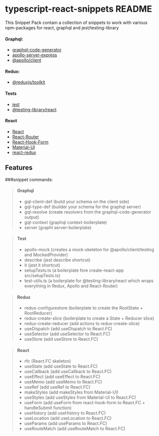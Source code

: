 # typescript-react-snippets README

This Snippet Pack contain a collection of snippets to work with various npm-packages for
react, graphql and jest/testing-library

#### Graphql:

- [graphql-code-generator](https://graphql-code-generator.com)
- [apollo-server-express](https://www.apollographql.com/docs/)
- [@apollo/client](https://www.apollographql.com/docs/)

#### Redux:

- [@reduxjs/toolkit](https://redux-toolkit.js.org)

#### Tests

- [jest](https://jestjs.io)
- [@testing-library/react](https://testing-library.com/docs/react-testing-library/intro)

#### React

- [React](https://reactjs.org)
- [React-Router](https://reactrouter.com)
- [React-Hook-Form](https://react-hook-form.com)
- [Material-UI](https://material-ui.com/)
- [react-redux](https://react-redux.js.org/introduction/quick-start)

## Features

###snippet commands:

> #### Graphql
>
> - gql-client-def (build your schema on the client side)
> - gql-type-def (builder your schema for the graphql server)
> - gql-resolve (create resolvers from the graphql-code-generator output)
> - gql-context (graphql context-boilerplate)
> - server (graphl server-boilerplate)

> #### Test
>
> - apollo-mock (creates a mock-skeleton for @apollo/client/testing and MockedProvider)
> - describe (jest describe shortcut)
> - it (jest it shortcut)
> - setupTests.ts (a boilerplate fore create-react-app src/setupTests.ts)
> - test-utils.ts (a boilerplate for @testing-library/react which wraps everything in Redux, Apollo and React-Router)

> #### Redux
>
> - redux-configurestore (boilerplate to create the RootState + RootReducer)
> - redux-create-slice (boilerplate to create a State + Reducer slice)
> - redux-create-reducer (add actions to redux-create-slice)
> - useDispatch (add useDispatch to React.FC)
> - useSelector (add useSelector to React.FC)
> - useStore (add useStore to React.FC)

> #### React
>
> - rfc (React.FC skeleton)
> - useState (add useState to React.FC)
> - useCallback (add useCallback to React.FC)
> - useEffect (add useEffect to React.FC)
> - useMemo (add useMemo to React.FC)
> - useRef (add useRef to React.FC)
> - makeStyles (add makeStyles from Material-UI)
> - useStyles (add useStyles from Material-UI to React.FC)
> - useForm (add useForm from react-hook-form to React.FC + handleSubmit function)
> - useHistory (add useHistory to React.FC)
> - useLocation (add useLocation to React.FC)
> - useParams (add useParams to React.FC)
> - useRouteMatch (add useRouteMatch to React.FC)
